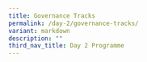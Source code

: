 ```yaml
---
title: Governance Tracks
permalink: /day-2/governance-tracks/
variant: markdown
description: ""
third_nav_title: Day 2 Programme
---
```


